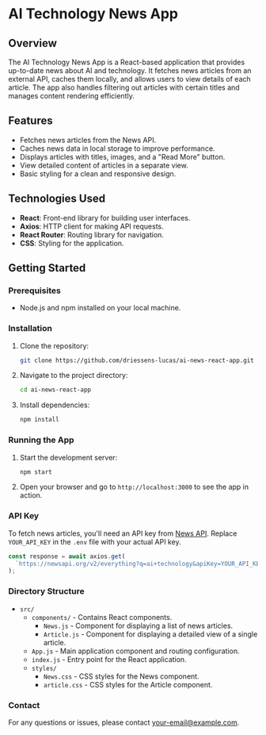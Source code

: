 
# AI Technology News App

## Overview

The AI Technology News App is a React-based application that provides up-to-date news about AI and technology. It fetches news articles from an external API, caches them locally, and allows users to view details of each article. The app also handles filtering out articles with certain titles and manages content rendering efficiently.

## Features

- Fetches news articles from the News API.
- Caches news data in local storage to improve performance.
- Displays articles with titles, images, and a "Read More" button.
- View detailed content of articles in a separate view.
- Basic styling for a clean and responsive design.

## Technologies Used

- **React**: Front-end library for building user interfaces.
- **Axios**: HTTP client for making API requests.
- **React Router**: Routing library for navigation.
- **CSS**: Styling for the application.

## Getting Started

### Prerequisites

- Node.js and npm installed on your local machine.

### Installation

1. Clone the repository:
   ```bash
   git clone https://github.com/driessens-lucas/ai-news-react-app.git
   ```
2. Navigate to the project directory:
   ```bash
   cd ai-news-react-app
   ```
3. Install dependencies:
   ```bash
   npm install
   ```

### Running the App

1. Start the development server:
   ```bash
   npm start
   ```
2. Open your browser and go to `http://localhost:3000` to see the app in action.

### API Key

To fetch news articles, you'll need an API key from [News API](https://newsapi.org/). Replace `YOUR_API_KEY` in the `.env` file with your actual API key.

```javascript
const response = await axios.get(
  `https://newsapi.org/v2/everything?q=ai+technology&apiKey=YOUR_API_KEY`
);
```

### Directory Structure

- `src/`
  - `components/` - Contains React components.
    - `News.js` - Component for displaying a list of news articles.
    - `Article.js` - Component for displaying a detailed view of a single article.
  - `App.js` - Main application component and routing configuration.
  - `index.js` - Entry point for the React application.
  - `styles/`
    - `News.css` - CSS styles for the News component.
    - `article.css` - CSS styles for the Article component.


### Contact

For any questions or issues, please contact [your-email@example.com](mailto:your-email@example.com).